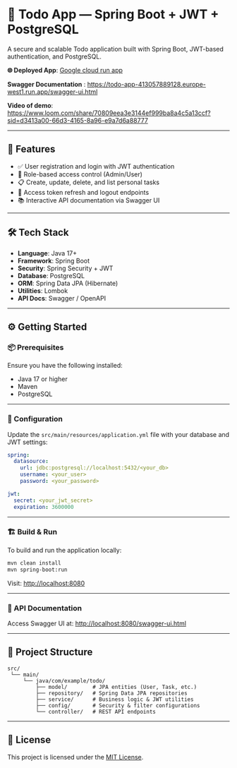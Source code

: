 # 📝 Todo App — Spring Boot + JWT + PostgreSQL

A secure and scalable Todo application built with Spring Boot, JWT-based authentication, and PostgreSQL.

**🌐 Deployed App**: [Google cloud run app](https://todo-app-413057889128.europe-west1.run.app)

**Swagger Documentation** : https://todo-app-413057889128.europe-west1.run.app/swagger-ui.html

**Video of demo**: https://www.loom.com/share/70809eea3e3144ef999ba8a4c5a13ccf?sid=d3413a00-66d3-4165-8a96-e9a7d6a88777



---

## 🚀 Features

- ✅ User registration and login with JWT authentication  
- 🔐 Role-based access control (Admin/User)  
- 📋 Create, update, delete, and list personal tasks  
- 🔄 Access token refresh and logout endpoints  
- 📚 Interactive API documentation via Swagger UI  

---

## 🛠 Tech Stack

- **Language**: Java 17+  
- **Framework**: Spring Boot  
- **Security**: Spring Security + JWT  
- **Database**: PostgreSQL  
- **ORM**: Spring Data JPA (Hibernate)  
- **Utilities**: Lombok  
- **API Docs**: Swagger / OpenAPI  

---

## ⚙️ Getting Started

### 📦 Prerequisites

Ensure you have the following installed:

- Java 17 or higher  
- Maven  
- PostgreSQL  

---

### 🧾 Configuration

Update the `src/main/resources/application.yml` file with your database and JWT settings:

```yaml
spring:
  datasource:
    url: jdbc:postgresql://localhost:5432/<your_db>
    username: <your_user>
    password: <your_password>

jwt:
  secret: <your_jwt_secret>
  expiration: 3600000
```

---

### 🏗 Build & Run

To build and run the application locally:

```bash
mvn clean install
mvn spring-boot:run
```

Visit: [http://localhost:8080](http://localhost:8080)

---

### 📘 API Documentation

Access Swagger UI at:
[http://localhost:8080/swagger-ui.html](http://localhost:8080/swagger-ui.html)

---

## 📂 Project Structure

```text
src/
 └── main/
     └── java/com/example/todo/
         ├── model/        # JPA entities (User, Task, etc.)
         ├── repository/   # Spring Data JPA repositories
         ├── service/      # Business logic & JWT utilities
         ├── config/       # Security & filter configurations
         └── controller/   # REST API endpoints
```

---

## 📄 License

This project is licensed under the [MIT License](LICENSE).
